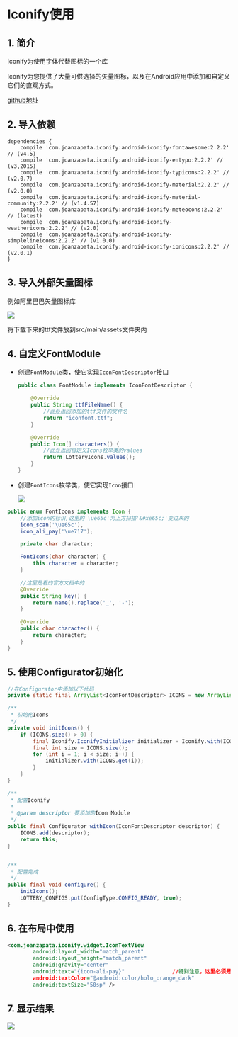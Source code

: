 # Iconify使用

## 1. 简介

Iconify为使用字体代替图标的一个库

Iconify为您提供了大量可供选择的矢量图标，以及在Android应用中添加和自定义它们的直观方式。

[github地址](https://github.com/JoanZapata/android-iconify)

## 2. 导入依赖

```
dependencies {
    compile 'com.joanzapata.iconify:android-iconify-fontawesome:2.2.2' // (v4.5)
    compile 'com.joanzapata.iconify:android-iconify-entypo:2.2.2' // (v3,2015)
    compile 'com.joanzapata.iconify:android-iconify-typicons:2.2.2' // (v2.0.7)
    compile 'com.joanzapata.iconify:android-iconify-material:2.2.2' // (v2.0.0)
    compile 'com.joanzapata.iconify:android-iconify-material-community:2.2.2' // (v1.4.57)
    compile 'com.joanzapata.iconify:android-iconify-meteocons:2.2.2' // (latest)
    compile 'com.joanzapata.iconify:android-iconify-weathericons:2.2.2' // (v2.0)
    compile 'com.joanzapata.iconify:android-iconify-simplelineicons:2.2.2' // (v1.0.0)
    compile 'com.joanzapata.iconify:android-iconify-ionicons:2.2.2' // (v2.0.1)
}
```

## 3. 导入外部矢量图标

例如阿里巴巴矢量图标库

![](http://blog.img.wangdankai.cn/1566133654493.png)

将下载下来的ttf文件放到src/main/assets文件夹内

## 4. 自定义FontModule

- 创建`FontModule`类，使它实现`IconFontDescriptor`接口

  ```java
  public class FontModule implements IconFontDescriptor {
  
      @Override
      public String ttfFileName() {
          //此处返回添加的ttf文件的文件名
          return "iconfont.ttf";
      }
  
      @Override
      public Icon[] characters() {
          //此处返回自定义Icons枚举类的values
          return LotteryIcons.values();
      }
  }
  ```

  

- 创建`FontIcons`枚举类，使它实现`Icon`接口

  ![](http://blog.img.wangdankai.cn/1566134920072.png)

```java
public enum FontIcons implements Icon {
    //添加icon的标识,这里的'\ue65c'为上方扫描'&#xe65c;'变过来的
    icon_scan('\ue65c'),
    icon_ali_pay('\ue717');

    private char character;

    FontIcons(char character) {
        this.character = character;
    }

    //这里是看的官方文档中的
    @Override
    public String key() {
        return name().replace('_', '-');
    }

    @Override
    public char character() {
        return character;
    }
}
```



## 5. 使用Configurator初始化

```java
//在Configurator中添加以下代码
private static final ArrayList<IconFontDescriptor> ICONS = new ArrayList<>();

/**
 * 初始化Icons
 */
private void initIcons() {
    if (ICONS.size() > 0) {
        final Iconify.IconifyInitializer initializer = Iconify.with(ICONS.get(0));
        final int size = ICONS.size();
        for (int i = 1; i < size; i++) {
            initializer.with(ICONS.get(i));
        }
    }
}

/**
 * 配置Iconify
 *
 * @param descriptor 要添加的Icon Module
 */
public final Configurator withIcon(IconFontDescriptor descriptor) {
    ICONS.add(descriptor);
    return this;
}


/**
 * 配置完成
 */
public final void configure() {
    initIcons();
    LOTTERY_CONFIGS.put(ConfigType.CONFIG_READY, true);
}
```



## 6. 在布局中使用

```xml
<com.joanzapata.iconify.widget.IconTextView
        android:layout_width="match_parent"
        android:layout_height="match_parent"
        android:gravity="center"
        android:text="{icon-ali-pay}"				//特别注意，这里必须是中划线
        android:textColor="@android:color/holo_orange_dark"
        android:textSize="50sp" />
```

## 7. 显示结果

![](http://blog.img.wangdankai.cn/1566136246824.png)